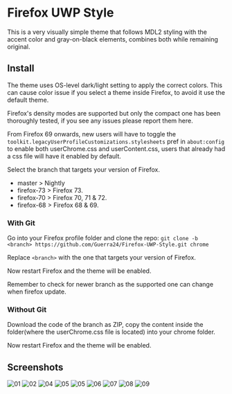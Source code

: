 # Firefox UWP Style

This is a very visually simple theme that follows MDL2 styling with the accent color and gray-on-black elements, combines both while remaining original.

## Install

The theme uses OS-level dark/light setting to apply the correct colors. This can cause color issue if you select a theme inside Firefox, to avoid it use the default theme.

Firefox's density modes are supported but only the compact one has been thoroughly tested, if you see any issues please report them here.

From Firefox 69 onwards, new users will have to toggle the `toolkit.legacyUserProfileCustomizations.stylesheets` pref in `about:config` to enable both userChrome.css and userContent.css, users that already had a css file will have it enabled by default.

Select the branch that targets your version of Firefox.

- master > Nightly
- firefox-73 > Firefox 73.
- firefox-70 > Firefox 70, 71 & 72.
- firefox-68 > Firefox 68 & 69.

### With Git

Go into your Firefox profile folder and clone the repo:
`git clone -b <branch> https://github.com/Guerra24/Firefox-UWP-Style.git chrome`

Replace `<branch>` with the one that targets your version of Firefox.

Now restart Firefox and the theme will be enabled.

Remember to check for newer branch as the supported one can change when firefox update.

### Without Git

Download the code of the branch as ZIP, copy the content inside the folder(where the userChrome.css file is located) into your chrome folder.

Now restart Firefox and the theme will be enabled.

## Screenshots

![01](https://s3.guerra24.net/projects/firefox-uwp/screenshots/01.png)
![02](https://s3.guerra24.net/projects/firefox-uwp/screenshots/02.png)
![04](https://s3.guerra24.net/projects/firefox-uwp/screenshots/03.png)
![05](https://s3.guerra24.net/projects/firefox-uwp/screenshots/04.png)
![05](https://s3.guerra24.net/projects/firefox-uwp/screenshots/05.png)
![06](https://s3.guerra24.net/projects/firefox-uwp/screenshots/06.png)
![07](https://s3.guerra24.net/projects/firefox-uwp/screenshots/07.png)
![08](https://s3.guerra24.net/projects/firefox-uwp/screenshots/08.png)
![09](https://s3.guerra24.net/projects/firefox-uwp/screenshots/09.png)
